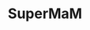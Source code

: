 ---
title: SuperMaM
crosslinks:
- TickTockManitowoc
- StevenAveryIsGuilty
- MakingaMurderer
- canada
- UnresolvedMysteries
- HealthyFood
- OutOfTheLoop
- livven
- NoParticipation
- modnews
- XAveryFiles
- photoshop
- KarmaCourt
- soccer
- serialpodcastorigins
- freemasonry
- TheoryOfMaM
- transformice
- AskReddit
- css
---